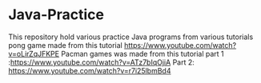 # Java-Practice
This repository hold various practice Java programs from various tutorials
pong game made from this tutorial https://www.youtube.com/watch?v=oLirZqJFKPE
Pacman games was made from this tutorial 
part 1 :https://www.youtube.com/watch?v=ATz7bIqOjiA 
Part 2: https://www.youtube.com/watch?v=r7i25lbmBd4

